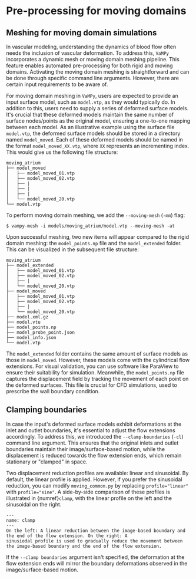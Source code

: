 # Pre-processing for moving domains

## Meshing for moving domain simulations

In vascular modeling, understanding the dynamics of blood flow often needs the inclusion of vascular deformation. To
address this, `VaMPy` incorporates a dynamic mesh or moving domain meshing pipeline. This feature enables automated
pre-processing for both rigid and moving domains. Activating the moving domain meshing is straightforward and can be
done through specific command line arguments. However, there are certain input requirements to be aware of.

For moving domain meshing in `VaMPy`, users are expected to provide an input surface model, such as `model.vtp`, as they
would typically do. In addition to this, users need to supply a series of deformed surface models. It's crucial that
these deformed models maintain the same number of surface nodes/points as the original model, ensuring a one-to-one
mapping between each model. As an illustrative example using the surface file `model.vtp`, the deformed surface models
should be stored in a directory named `model_moved`. Each of these deformed models should be named in the
format `model_moved_XX.vtp`, where `XX` represents an incrementing index. This would give us the following file
structure:

```
moving_atrium
├── model_moved
│   ├── model_moved_01.vtp
│   ├── model_moved_02.vtp
│   ├── |
│   ├── |
│   ├── |
│   └── model_moved_20.vtp
└── model.vtp
```

To perform moving domain meshing, we add the `--moving-mesh` (`-mm`) flag:

``` console
$ vampy-mesh -i models/moving_atrium/model.vtp --moving-mesh -at 
```

Upon successful meshing, two new items will appear compared to the rigid domain meshing: the `model_points.np` file and
the `model_extended` folder. This can be visualized in the subsequent file structure:

```
moving_atrium
├── model_extended
│   ├── model_moved_01.vtp
│   ├── model_moved_02.vtp
│   ├── |
│   └── model_moved_20.vtp
├── model_moved
│   ├── model_moved_01.vtp
│   ├── model_moved_02.vtp
│   ├── |
│   └── model_moved_20.vtp
├── model.xml.gz
├── model.vtu
├── model_points.np
├── model_probe_point.json
├── model_info.json
└── model.vtp
```

The `model_extended` folder contains the same amount of surface models as those in `model_moved`. However, these models
come with the cylindrical flow extensions. For visual validation, you can use software like ParaView to ensure their
suitability for simulation. Meanwhile, the `model_points.np` file captures the displacement field by tracking the
movement of each point on the deformed surfaces. This file is crucial for CFD simulations, used to prescribe the wall
boundary condition.

## Clamping boundaries

In case the input's deformed surface models exhibit deformations at the inlet and outlet boundaries, it's essential to
adjust the flow extensions accordingly. To address this, we introduced the `--clamp-boundaries` (`-cl`) command line
argument. This ensures that the original inlets and outlet boundaries maintain their image/surface-based motion, while
the displacement is reduced towards the flow extension ends, which remain stationary or "clamped" in space.

Two displacement reduction profiles are available: linear and sinusoidal. By default, the linear profile is applied.
However, if you prefer the sinusoidal reduction, you can modify `moving_common.py` by replacing `profile="linear"`
with `profile="sine"`. A side-by-side comparison of these profiles is illustrated in {numref}`clamp`, with the linear
profile on the left and the sinusoidal on the right.

```{figure} figures/clamp.png
---
name: clamp
---
On the left: A linear reduction between the image-based boundary and the end of the flow extension. On the right: A 
sinusiodal profile is used to gradually reduce the movement between the image-based boundary and the end of the flow extension.
```

If the `--clamp boundaries` argument isn't specified, the deformation at the flow extension ends will mirror the
boundary deformations observed in the image/surface-based motion.


